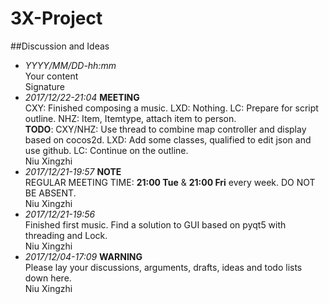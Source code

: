 # 3X-Project
##Discussion and Ideas

- *YYYY/MM/DD-hh:mm* <br> Your content <br> Signature
- *2017/12/22-21:04* **MEETING**<br>CXY: Finished composing a music. LXD: Nothing. LC: Prepare for script outline. NHZ: Item, Itemtype, attach item to person.<br> **TODO**: CXY/NHZ: Use thread to combine map controller and display based on cocos2d. LXD: Add some classes, qualified to edit json and use github. LC: Continue on the outline. <br> Niu Xingzhi
- *2017/12/21-19:57* **NOTE**<br> REGULAR MEETING TIME: **21:00 Tue** & **21:00 Fri** every week. DO NOT BE ABSENT. <br> Niu Xingzhi
- *2017/12/21-19:56* <br> Finished first music. Find a solution to GUI based on pyqt5 with threading and Lock. <br> Niu Xingzhi
- *2017/12/04-17:09* **WARNING**<br> Please lay your discussions, arguments, drafts, ideas and todo lists down here. <br> Niu Xingzhi 
